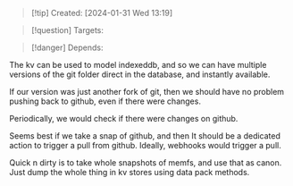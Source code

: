 
>[!tip] Created: [2024-01-31 Wed 13:19]

>[!question] Targets: 

>[!danger] Depends: 

The kv can be used to model indexeddb, and so we can have multiple versions of the git folder direct in the database, and instantly available.

If our version was just another fork of git, then we should have no problem pushing back to github, even if there were changes.

Periodically, we would check if there were changes on github.

Seems best if we take a snap of github, and then
It should be a dedicated action to trigger a pull from github.
Ideally, webhooks would trigger a pull.

Quick n dirty is to take whole snapshots of memfs, and use that as canon.  Just dump the whole thing in kv stores using data pack methods.

